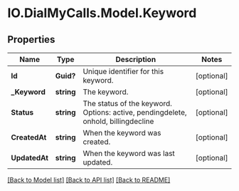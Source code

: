 # IO.DialMyCalls.Model.Keyword
## Properties

Name | Type | Description | Notes
------------ | ------------- | ------------- | -------------
**Id** | **Guid?** | Unique identifier for this keyword. | [optional] 
**_Keyword** | **string** | The keyword. | [optional] 
**Status** | **string** | The status of the keyword. Options: active, pendingdelete, onhold, billingdecline | [optional] 
**CreatedAt** | **string** | When the keyword was created. | [optional] 
**UpdatedAt** | **string** | When the keyword was last updated. | [optional] 

[[Back to Model list]](../README.md#documentation-for-models) [[Back to API list]](../README.md#documentation-for-api-endpoints) [[Back to README]](../README.md)

